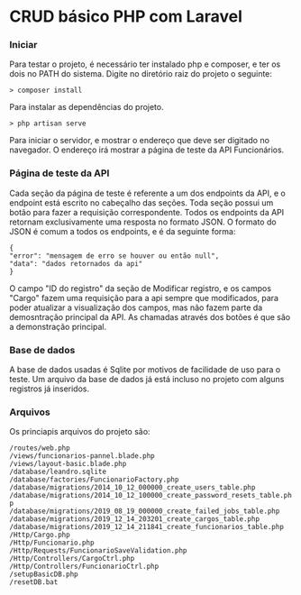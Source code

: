 # CRUD básico PHP com Laravel

### Iniciar
Para testar o projeto, é necessário ter instalado php e composer, e ter os dois no PATH do sistema.
Digite no diretório raiz do projeto o seguinte:

`> composer install`

Para instalar as dependências do projeto.

`> php artisan serve`

Para iniciar o servidor, e mostrar o endereço que deve ser digitado no navegador.
O endereço irá mostrar a página de teste da API Funcionários.

### Página de teste da API
Cada seção da página de teste é referente a um dos endpoints da API, e o endpoint está escrito no cabeçalho das seções. Toda seção possui um botão para fazer a requisição correspondente. Todos os endpoints da API retornam
exclusivamente uma resposta no formato JSON. O formato do JSON é comum a todos os endpoints, e é da seguinte forma:

`{`  
`"error": "mensagem de erro se houver ou então null",`\
`"data": "dados retornados da api"`\
`}`  

O campo "ID do registro" da seção de Modificar registro, e os campos "Cargo" fazem uma requisição  para a api
sempre que modificados, para poder atualizar a visualização dos campos, mas não fazem parte da demosntração
principal da API. As chamadas através dos botões é que são a demonstração principal.

### Base de dados
A base de dados usadas é Sqlite por motivos de facilidade de uso para o teste. Um arquivo da base de dados
já está incluso no projeto com alguns registros já inseridos.

### Arquivos
Os princiapis arquivos do projeto são:


`/routes/web.php`\
`/views/funcionarios-pannel.blade.php`\
`/views/layout-basic.blade.php`\
`/database/leandro.sqlite`\
`/database/factories/FuncionarioFactory.php`\
`/database/migrations/2014_10_12_000000_create_users_table.php`\
`/database/migrations/2014_10_12_100000_create_password_resets_table.php`\
`/database/migrations/2019_08_19_000000_create_failed_jobs_table.php`\
`/database/migrations/2019_12_14_203201_create_cargos_table.php`\
`/database/migrations/2019_12_14_211841_create_funcionarios_table.php`\
`/Http/Cargo.php`\
`/Http/Funcionario.php`\
`/Http/Requests/FuncionarioSaveValidation.php`\
`/Http/Controllers/CargoCtrl.php`\
`/Http/Controllers/FuncionarioCtrl.php`\
`/setupBasicDB.php`\
`/resetDB.bat`
